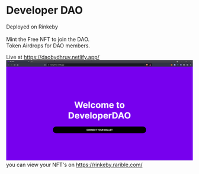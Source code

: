 # Developer DAO 

Deployed on Rinkeby <br>
<br>
Mint the Free NFT to join the DAO.
<br>
Token Airdrops for DAO members. <br>

Live at https://daobydhruv.netlify.app/
<img src = "res.png"> </img>
<br>
you can view your NFT's on https://rinkeby.rarible.com/
<br>
